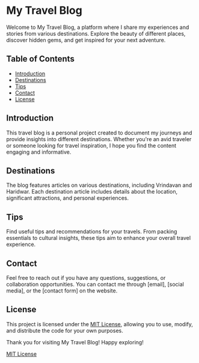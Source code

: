 # My Travel Blog

Welcome to My Travel Blog, a platform where I share my experiences and stories from various destinations. Explore the beauty of different places, discover hidden gems, and get inspired for your next adventure.

## Table of Contents
- [Introduction](#introduction)
- [Destinations](#destinations)
- [Tips](#tips)
- [Contact](#contact)
- [License](#license)

## Introduction
This travel blog is a personal project created to document my journeys and provide insights into different destinations. Whether you're an avid traveler or someone looking for travel inspiration, I hope you find the content engaging and informative.

## Destinations
The blog features articles on various destinations, including Vrindavan and Haridwar. Each destination article includes details about the location, significant attractions, and personal experiences.

## Tips
Find useful tips and recommendations for your travels. From packing essentials to cultural insights, these tips aim to enhance your overall travel experience.

## Contact
Feel free to reach out if you have any questions, suggestions, or collaboration opportunities. You can contact me through [email], [social media], or the [contact form] on the website.

## License
This project is licensed under the [MIT License](LICENSE), allowing you to use, modify, and distribute the code for your own purposes.

Thank you for visiting My Travel Blog! Happy exploring!

[MIT License](LICENSE)
